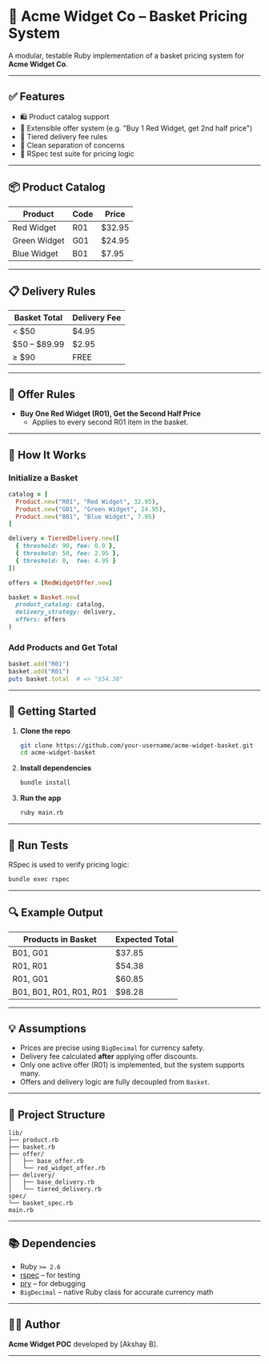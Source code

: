 
# 🛒 Acme Widget Co – Basket Pricing System

A modular, testable Ruby implementation of a basket pricing system for **Acme Widget Co**.

---

## ✅ Features

- 🛍️ Product catalog support
- 🎁 Extensible offer system (e.g. "Buy 1 Red Widget, get 2nd half price")
- 🚚 Tiered delivery fee rules
- 🔌 Clean separation of concerns
- 🧪 RSpec test suite for pricing logic

---

## 📦 Product Catalog

| Product       | Code | Price  |
|---------------|------|--------|
| Red Widget    | R01  | $32.95 |
| Green Widget  | G01  | $24.95 |
| Blue Widget   | B01  | $7.95  |

---

## 📋 Delivery Rules

| Basket Total      | Delivery Fee |
|-------------------|--------------|
| < $50             | $4.95        |
| $50 – $89.99      | $2.95        |
| ≥ $90             | FREE         |

---

## 🎁 Offer Rules

- **Buy One Red Widget (R01), Get the Second Half Price**
  - Applies to every second R01 item in the basket.

---

## 🔧 How It Works

### Initialize a Basket

```ruby
catalog = [
  Product.new("R01", "Red Widget", 32.95),
  Product.new("G01", "Green Widget", 24.95),
  Product.new("B01", "Blue Widget", 7.95)
]

delivery = TieredDelivery.new([
  { threshold: 90, fee: 0.0 },
  { threshold: 50, fee: 2.95 },
  { threshold: 0,  fee: 4.95 }
])

offers = [RedWidgetOffer.new]

basket = Basket.new(
  product_catalog: catalog,
  delivery_strategy: delivery,
  offers: offers
)
````

### Add Products and Get Total

```ruby
basket.add("R01")
basket.add("R01")
puts basket.total  # => "$54.38"
```

---

## 🚀 Getting Started

1. **Clone the repo**

   ```bash
   git clone https://github.com/your-username/acme-widget-basket.git
   cd acme-widget-basket
   ```

2. **Install dependencies**

   ```bash
   bundle install
   ```

3. **Run the app**

   ```bash
   ruby main.rb
   ```

---

## 🧪 Run Tests

RSpec is used to verify pricing logic:

```bash
bundle exec rspec
```

---

## 🔍 Example Output

| Products in Basket      | Expected Total |
| ----------------------- | -------------- |
| B01, G01                | \$37.85        |
| R01, R01                | \$54.38        |
| R01, G01                | \$60.85        |
| B01, B01, R01, R01, R01 | \$98.28        |

---

## 💡 Assumptions

* Prices are precise using `BigDecimal` for currency safety.
* Delivery fee calculated **after** applying offer discounts.
* Only one active offer (R01) is implemented, but the system supports many.
* Offers and delivery logic are fully decoupled from `Basket`.

---

## 📁 Project Structure

```
lib/
├── product.rb
├── basket.rb
├── offer/
│   ├── base_offer.rb
│   └── red_widget_offer.rb
├── delivery/
│   ├── base_delivery.rb
│   └── tiered_delivery.rb
spec/
└── basket_spec.rb
main.rb
```

---

## 📚 Dependencies

* Ruby `>= 2.6`
* [rspec](https://github.com/rspec/rspec) – for testing
* [pry](https://github.com/pry/pry) – for debugging
* `BigDecimal` – native Ruby class for accurate currency math

---

## 👨‍💻 Author

**Acme Widget POC** developed by \[Akshay B].

---
